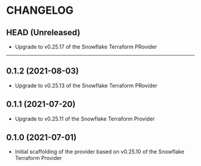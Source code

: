 CHANGELOG
=========

## HEAD (Unreleased)
* Upgrade to v0.25.17 of the Snowflake Terraform PRovider

---

## 0.1.2 (2021-08-03)
* Upgrade to v0.25.13 of the Snowflake Terraform PRovider

## 0.1.1 (2021-07-20)
* Upgrade to v0.25.11 of the Snowflake Terraform Provider

## 0.1.0 (2021-07-01)
* Initial scaffolding of the provider based on v0.25.10 of the Snowflake Terraform Provider
